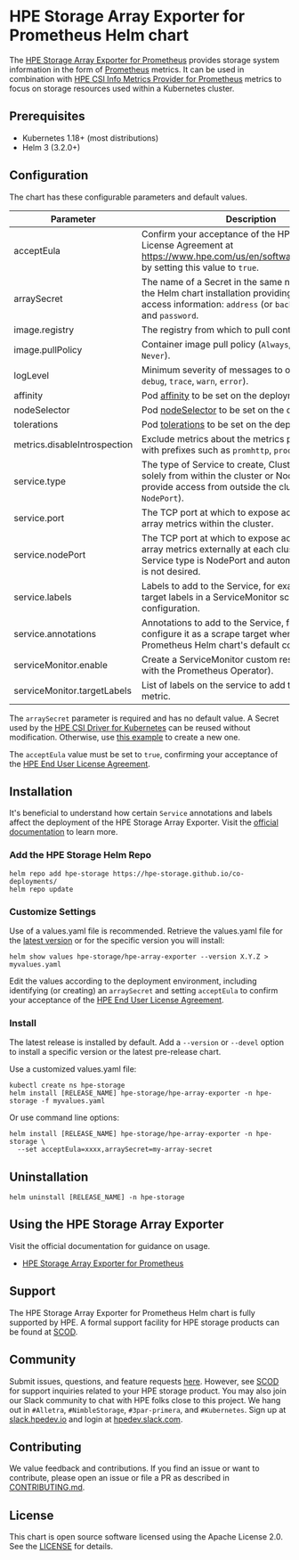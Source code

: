 # HPE Storage Array Exporter for Prometheus Helm chart

The [HPE Storage Array Exporter for Prometheus](https://hpe-storage.github.io/array-exporter) provides storage system information in the form of [Prometheus](https://prometheus.io/) metrics.  It can be used in combination with [HPE CSI Info Metrics Provider for Prometheus](https://scod.hpedev.io/csi_driver/metrics.html) metrics to focus on storage resources used within a Kubernetes cluster.

## Prerequisites

- Kubernetes 1.18+ (most distributions)
- Helm 3 (3.2.0+)

## Configuration

The chart has these configurable parameters and default values.

| Parameter | Description | Default |
|---------------------------|------------------------------------------------------------------------|------------------|
| acceptEula | Confirm your acceptance of the HPE End User License Agreement at https://www.hpe.com/us/en/software/licensing.html by setting this value to `true`. | `false` |
| arraySecret | The name of a Secret in the same namespace as the Helm chart installation providing storage array access information: `address` (or `backend`), `username`, and `password`. | hpe-backend |
| image.registry | The registry from which to pull container images. | `quay.io` |
| image.pullPolicy | Container image pull policy (`Always`, `IfNotPresent`, `Never`). | `IfNotPresent` |
| logLevel | Minimum severity of messages to output (`info`, `debug`, `trace`, `warn`, `error`). | `info` |
| affinity | Pod [affinity](https://kubernetes.io/docs/reference/generated/kubernetes-api/v1.31/#affinity-v1-core) to be set on the deployment. | `{}` |
| nodeSelector | Pod [nodeSelector](https://kubernetes.io/docs/reference/generated/kubernetes-api/v1.31/#nodeselector-v1-core) to be set on the deployment. | `{}` |
| tolerations | Pod [tolerations](https://kubernetes.io/docs/reference/generated/kubernetes-api/v1.31/#toleration-v1-core) to be set on the deployment. | `{}` |
| metrics.disableIntrospection | Exclude metrics about the metrics provider itself, with prefixes such as `promhttp`, `process`, and `go`. | `false` |
| service.type | The type of Service to create, ClusterIP for access solely from within the cluster or NodePort to provide access from outside the cluster (`ClusterIP`, `NodePort`). | `ClusterIP` |
| service.port | The TCP port at which to expose access to storage array metrics within the cluster. | `9090` |
| service.nodePort | The TCP port at which to expose access to storage array metrics externally at each cluster node, if the Service type is NodePort and automatic assignment is not desired. | *none* |
| service.labels | Labels to add to the Service, for example to include target labels in a ServiceMonitor scrape configuration. | `{}` |
| service.annotations | Annotations to add to the Service, for example to configure it as a scrape target when using the Prometheus Helm chart's default configuration. | `{}` |
| serviceMonitor.enable | Create a ServiceMonitor custom resource (used with the Prometheus Operator). | `false` |
| serviceMonitor.targetLabels | List of labels on the service to add to the scraped metric. | `[]` |

The `arraySecret` parameter is required and has no default value.  A Secret used by the [HPE CSI Driver for Kubernetes](https://scod.hpedev.io/csi_driver/index.html) can be reused without modification.  Otherwise, use [this example](https://github.com/hpe-storage/co-deployments/blob/master/yaml/array-exporter/edge/hpe-array-exporter-secret.yaml) to create a new one.

The `acceptEula` value must be set to `true`, confirming your acceptance of the [HPE End User License Agreement](https://www.hpe.com/us/en/software/licensing.html).

## Installation

It's beneficial to understand how certain `Service` annotations and labels affect the deployment of the HPE Storage Array Exporter. Visit the [official documentation](https://hpe-storage.github.io/array-exporter) to learn more.

### Add the HPE Storage Helm Repo

```
helm repo add hpe-storage https://hpe-storage.github.io/co-deployments/
helm repo update
```

### Customize Settings

Use of a values.yaml file is recommended.  Retrieve the values.yaml file for the [latest version](https://github.com/hpe-storage/co-deployments/blob/master/helm/charts/hpe-array-exporter/values.yaml) or for the specific version you will install:

```
helm show values hpe-storage/hpe-array-exporter --version X.Y.Z > myvalues.yaml
```

Edit the values according to the deployment environment, including identifying (or creating) an `arraySecret` and setting `acceptEula` to confirm your acceptance of the [HPE End User License Agreement](https://www.hpe.com/us/en/software/licensing.html).

### Install

The latest release is installed by default.  Add a `--version` or `--devel` option to install a specific version or the latest pre-release chart.

Use a customized values.yaml file:

```
kubectl create ns hpe-storage
helm install [RELEASE_NAME] hpe-storage/hpe-array-exporter -n hpe-storage -f myvalues.yaml
```

Or use command line options:

```
helm install [RELEASE_NAME] hpe-storage/hpe-array-exporter -n hpe-storage \
  --set acceptEula=xxxx,arraySecret=my-array-secret
```

## Uninstallation

```
helm uninstall [RELEASE_NAME] -n hpe-storage
```

## Using the HPE Storage Array Exporter

Visit the official documentation for guidance on usage.

- [HPE Storage Array Exporter for Prometheus](https://hpe-storage.github.io/array-exporter)

## Support

The HPE Storage Array Exporter for Prometheus Helm chart is fully supported by HPE. A formal support facility for HPE storage products can be found at [SCOD](https://scod.hpedev.io/legal/support).

## Community

Submit issues, questions, and feature requests [here](https://github.com/hpe-storage/co-deployments/issues). However, see [SCOD](https://scod.hpedev.io/legal/support) for support inquiries related to your HPE storage product. You may also join our Slack community to chat with HPE folks close to this project. We hang out in `#Alletra`, `#NimbleStorage`, `#3par-primera`, and `#Kubernetes`. Sign up at [slack.hpedev.io](https://slack.hpedev.io/) and login at [hpedev.slack.com](https://hpedev.slack.com/).

## Contributing

We value feedback and contributions. If you find an issue or want to contribute, please open an issue or file a PR as described in [CONTRIBUTING.md](https://github.com/hpe-storage/co-deployments/blob/master/CONTRIBUTING.md).

## License

This chart is open source software licensed using the Apache License 2.0. See the [LICENSE](https://github.com/hpe-storage/co-deployments/blob/master/LICENSE) for details.
